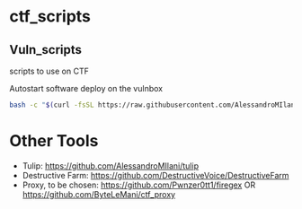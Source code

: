 # ctf_scripts


## Vuln_scripts

scripts to use on CTF

Autostart software deploy on the vulnbox

```bash
bash -c "$(curl -fsSL https://raw.githubusercontent.com/AlessandroMIlani/ctf_scripts/main/start.sh)"
```

# Other Tools

- Tulip: https://github.com/AlessandroMIlani/tulip
- Destructive Farm: https://github.com/DestructiveVoice/DestructiveFarm 
- Proxy, to be chosen: https://github.com/Pwnzer0tt1/firegex OR https://github.com/ByteLeMani/ctf_proxy

